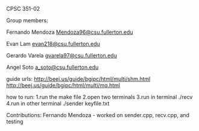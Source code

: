 CPSC 351-02

Group members:

Fernando Mendoza Mendoza96@csu.fullerton.edu

Evan Lam evan218@csu.fullerton.edu

Gerardo Varela gvarela97@csu.fullerton.edu

Angel Soto  a_soto@csu.fullerton.edu

guide urls:
http://beej.us/guide/bgipc/html/multi/shm.html
http://beej.us/guide/bgipc/html/multi/mq.html

how to run:
  1.run the make file 
  2.open two terminals
  3.run in terminal ./recv
  4.run in other terminal ./sender keyfile.txt
  
Contributions:
  Fernando Mendoza - worked on sender.cpp, recv.cpp, and testing 
